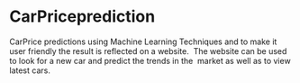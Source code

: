 # CarPriceprediction
CarPrice predictions using Machine Learning Techniques and to make it  user  friendly the result is reflected on a website.  The website can be used to look for a new car and predict the trends in the  market  as well as to view latest cars. 
